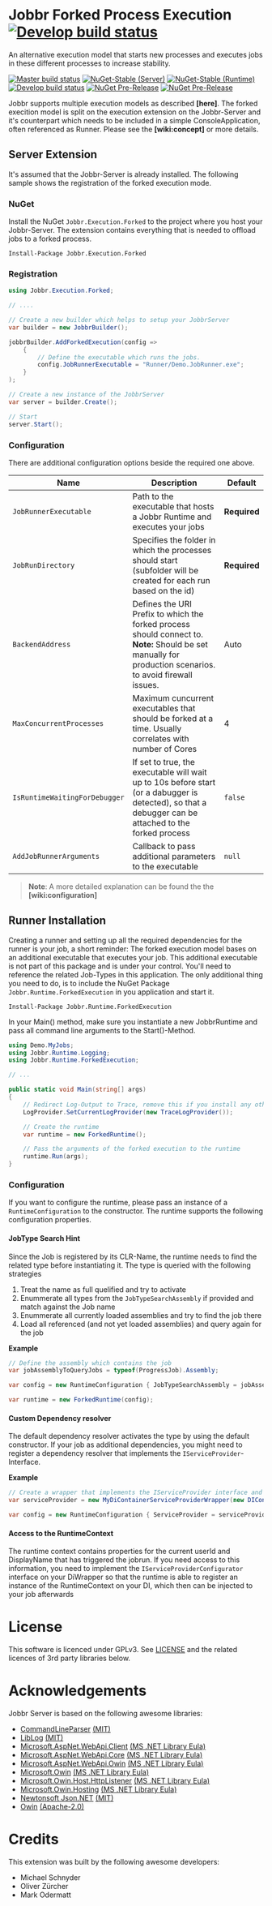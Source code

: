 # Jobbr Forked Process Execution [![Develop build status][execution-forked-badge-build-develop]][execution-forked-link-build]
An alternative execution model that starts new processes and executes jobs in these different processes to increase stability.

[![Master build status][execution-forked-badge-build-master]][execution-forked-link-build] 
[![NuGet-Stable (Server)][execution-forked-server-badge-nuget]][execution-forked-server-link-nuget]
[![NuGet-Stable (Runtime)][execution-forked-runtime-badge-nuget]][execution-forked-runtime-link-nuget]<br/> 
[![Develop build status][execution-forked-badge-build-develop]][execution-forked-link-build] 
[![NuGet Pre-Release][execution-forked-server-badge-nuget-pre]][execution-forked-server-link-nuget] 
[![NuGet Pre-Release][execution-forked-runtime-badge-nuget-pre]][execution-forked-runtime-link-nuget]

Jobbr supports multiple execution models as described **[here]**. The forked execition model is split on the execution extension on the Jobbr-Server and it's counterpart which needs to be included in a simple ConsoleApplication, often referenced as Runner. Please see the **[wiki:concept]** or more details.

## Server Extension
It's assumed that the Jobbr-Server is already installed. The following sample shows the registration of the forked execution mode.

### NuGet
Install the NuGet `Jobbr.Execution.Forked` to the project where you host your Jobbr-Server. The extension contains everything that is needed to offload jobs to a forked process.

	Install-Package Jobbr.Execution.Forked


### Registration
```c#
using Jobbr.Execution.Forked;

// ....

// Create a new builder which helps to setup your JobbrServer
var builder = new JobbrBuilder();

jobbrBuilder.AddForkedExecution(config =>
    {
        // Define the executable which runs the jobs. 
        config.JobRunnerExecutable = "Runner/Demo.JobRunner.exe";
    }
);

// Create a new instance of the JobbrServer
var server = builder.Create();

// Start
server.Start();
```

### Configuration
There are additional configuration options beside the required one above.

| Name | Description | Default |
| ---- | ----------- | ------- |
|`JobRunnerExecutable` | Path to the executable that hosts a Jobbr Runtime and executes your jobs | **Required** |
|`JobRunDirectory` | Specifies the folder in which the processes should start (subfolder will be created for each run based on the id) | **Required** |
|`BackendAddress` | Defines the URI Prefix to which the forked process should connect to. <br>**Note:** Should be set manually for production scenarios. to avoid firewall issues.  | Auto |
|`MaxConcurrentProcesses` | Maximum cuncurrent executables that should be forked at a time. Usually correlates with number of Cores | 4 |
|`IsRuntimeWaitingForDebugger` | If set to true, the executable will wait up to 10s before start (or a dabugger is detected), so that a debugger can be attached to the forked process | `false` |
|`AddJobRunnerArguments` | Callback to pass additional parameters to the executable | `null` |
> **Note**: A more detailed explanation can be found the the **[wiki:configuration]**

## Runner Installation
Creating a runner and setting up all the required dependencies for the runner is your job, a short reminder: The forked execution model bases on an additional executable that executes your job. This additional executable is not part of this package and is under your control. You'll need to reference the related Job-Types in this application. The only additional thing you need to do, is to include the NuGet Package `Jobbr.Runtime.ForkedExecution` in you application and start it.

    Install-Package Jobbr.Runtime.ForkedExecution

In your Main() method, make sure you instantiate a new JobbrRuntime and pass all command line arguments to the Start()-Method.

```c#
using Demo.MyJobs;
using Jobbr.Runtime.Logging;
using Jobbr.Runtime.ForkedExecution;

// ...

public static void Main(string[] args)
{
    // Redirect Log-Output to Trace, remove this if you install any other Log-Framework
    LogProvider.SetCurrentLogProvider(new TraceLogProvider());

    // Create the runtime
    var runtime = new ForkedRuntime();

    // Pass the arguments of the forked execution to the runtime
    runtime.Run(args);
}
```

### Configuration
If you want to configure the runtime, please pass an instance of a `RuntimeConfiguration` to the constructor. The runtime supports the following configuration properties.

#### JobType Search Hint
Since the Job is registered by its CLR-Name, the runtime needs to find the related type before instantiating it. The type is queried with the following strategies
1. Treat the name as full quelified and try to activate
2. Enummerate all types from the `JobTypeSearchAssembly` if provided and match against the Job name
3. Enummerate all currently loaded assemblies and try to find the job there
4. Load all referenced (and not yet loaded assemblies) and query again for the job

**Example**
```c#
// Define the assembly which contains the job
var jobAssemblyToQueryJobs = typeof(ProgressJob).Assembly;

var config = new RuntimeConfiguration { JobTypeSearchAssembly = jobAssemblyToQueryJobs };

var runtime = new ForkedRuntime(config);
```

#### Custom Dependency resolver
The default dependency resolver activates the type by using the default constructor. If your job as additional dependencies, you might need to register a dependency resolver that implements the `IServiceProvider`-Interface.

**Example**
```c#
// Create a wrapper that implements the IServiceProvider interface and delegates the calls to the used DI
var serviceProvider = new MyDiContainerServiceProviderWrapper(new DIContainer());

var config = new RuntimeConfiguration { ServiceProvider = serviceProvider };
```

#### Access to the RuntimeContext
The runtime context contains properties for the current userId and DisplayName that has triggered the jobrun. If you need access to this information, you need to implement the `IServiceProviderConfigurator` interface on your DiWrapper so that the runtime is able to register an instance of the RuntimeContext on your DI, which then can be injected to your job afterwards

# License
This software is licenced under GPLv3. See [LICENSE](LICENSE) and the related licences of 3rd party libraries below.

# Acknowledgements
Jobbr Server is based on the following awesome libraries:
* [CommandLineParser](https://github.com/gsscoder/commandline) [(MIT)](https://github.com/gsscoder/commandline/blob/master/License.md)
* [LibLog](https://github.com/damianh/LibLog) [(MIT)](https://github.com/damianh/LibLog/blob/master/licence.txt)
* [Microsoft.AspNet.WebApi.Client](https://www.asp.net/web-api) [(MS .NET Library Eula)](https://www.microsoft.com/web/webpi/eula/net_library_eula_enu.htm)
* [Microsoft.AspNet.WebApi.Core](https://www.asp.net/web-api) [(MS .NET Library Eula)](https://www.microsoft.com/web/webpi/eula/net_library_eula_enu.htm)
* [Microsoft.AspNet.WebApi.Owin](https://www.asp.net/web-api) [(MS .NET Library Eula)](https://www.microsoft.com/web/webpi/eula/net_library_eula_enu.htm)
* [Microsoft.Owin](https://github.com/aspnet/AspNetKatana/) [(MS .NET Library Eula)](https://www.microsoft.com/web/webpi/eula/net_library_eula_enu.htm)
* [Microsoft.Owin.Host.HttpListener](https://github.com/aspnet/AspNetKatana/) [(MS .NET Library Eula)](https://www.microsoft.com/web/webpi/eula/net_library_eula_enu.htm)
* [Microsoft.Owin.Hosting](https://github.com/aspnet/AspNetKatana/) [(MS .NET Library Eula)](https://www.microsoft.com/web/webpi/eula/net_library_eula_enu.htm) 
* [Newtonsoft Json.NET](https://github.com/JamesNK/Newtonsoft.Json) [(MIT)](https://github.com/JamesNK/Newtonsoft.Json/blob/master/LICENSE.md)
* [Owin](https://github.com/owin-contrib/owin-hosting) [(Apache-2.0)](https://github.com/owin-contrib/owin-hosting/blob/master/LICENSE.txt)

# Credits
This extension was built by the following awesome developers:
* Michael Schnyder
* Oliver Zürcher
* Mark Odermatt

[execution-forked-link-build]:                  https://ci.appveyor.com/project/Jobbr/jobbr-execution-forked         
[execution-forked-server-link-nuget]:           https://www.nuget.org/packages/Jobbr.Execution.Forked
[execution-forked-runtime-link-nuget]:          https://www.nuget.org/packages/Jobbr.Runtime.ForkedExecution

[execution-forked-badge-build-develop]:         https://img.shields.io/appveyor/ci/Jobbr/jobbr-execution-forked/develop.svg?label=develop
[execution-forked-badge-build-master]:          https://img.shields.io/appveyor/ci/Jobbr/jobbr-execution-forked/master.svg?label=master
[execution-forked-server-badge-nuget]:          https://img.shields.io/nuget/v/Jobbr.Execution.Forked.svg?label=NuGet%20stable%20%28Extension%29
[execution-forked-server-badge-nuget-pre]:      https://img.shields.io/nuget/vpre/Jobbr.Execution.Forked.svg?label=NuGet%20pre%20%28Extension%29
[execution-forked-runtime-badge-nuget]:         https://img.shields.io/nuget/v/Jobbr.Runtime.ForkedExecution.svg?label=NuGet%20stable%20%28Runtime%29
[execution-forked-runtime-badge-nuget-pre]:     https://img.shields.io/nuget/vpre/Jobbr.Runtime.ForkedExecution.svg?label=NuGet%20pre%20%28Runtime%29
